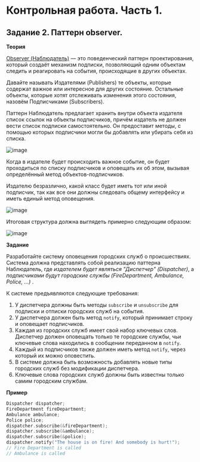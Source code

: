 # Контрольная работа. Часть 1.

## Задание 2. Паттерн observer.

<b>Теория</b>

[Observer (Наблюдатель)](https://refactoring.guru/ru/design-patterns/observer) — это поведенческий паттерн проектирования, который создаёт механизм подписки, 
позволяющий одним объектам следить и реагировать на события, происходящие в других объектах.

Давайте называть Издателями (Publishers) те объекты, которые содержат важное или интересное для других состояние. Остальные объекты, 
которые хотят отслеживать изменения этого состояния, назовём Подписчиками (Subscribers).

Паттерн Наблюдатель предлагает хранить внутри объекта издателя список ссылок на объекты подписчиков, 
причём издатель не должен вести список подписки самостоятельно. Он предоставит методы, с помощью которых 
подписчики могли бы добавлять или убирать себя из списка.

![image](https://user-images.githubusercontent.com/35418986/170135226-b0ad3fe8-00ec-4073-aa47-708626bf86aa.png)

Когда в издателе будет происходить важное событие, он будет проходиться по списку подписчиков и оповещать их об 
этом, вызывая определённый метод объектов-подписчиков.

Издателю безразлично, какой класс будет иметь тот или иной подписчик, так как все они должны следовать общему интерфейсу и иметь единый метод оповещения.

![image](https://user-images.githubusercontent.com/35418986/170135361-4300db2b-f34e-414c-9ae9-e24076f2b754.png)

Итоговая структура должна выглядеть примерно следующим образом:

![image](https://user-images.githubusercontent.com/35418986/170135883-4beec581-d94b-46c7-9d36-ed001494d073.png)

<b>Задание</b>

Разработайте систему оповещения городских служб о происшествиях. Система должна представлять собой реализацию паттерна Наблюдатель, где 
<i>издателем будет являться "Диспетчер" (Dispatcher)</i>, а <i>подписчиками будут городские службы (FireDepartment, Ambulance, Police, ...) </i>. 

К системе предъявляются следующие требования:
1. У диспетчера должны быть методы `subscribe` и `unsubscribe` для подписки и отписки городских служб на события.
2. У диспетчера должен быть метод `notify`, который принимает строку и оповещает подписчиков.
3. Каждая из городских служб имеет свой набор ключевых слов. Диспетчер должен оповещать только те городские службы, чьи 
ключевые слова находились в сообщении переданном в `notify`.
4. Каждый из подписчиков также должен иметь метод `notify`, через который их можно оповестить.
5. В системе должна быть возможность добавлять новые типы городских служб без модификации диспетчера.
6. Ключевые слова городских служб должны быть известны только самим городским службам.

<b>Пример</b>
```cpp
Dispatcher dispatcher;
FireDepartment fireDepartment;
Ambulance ambulance;
Police police;
dispatcher.subscribe(&fireDepartment);
dispatcher.subscribe(&ambulance);
dispatcher.subscribe(&police);
dispatcher.notify("The house is on fire! And somebody is hurt!");
// Fire Department is called
// Ambulance is called
```
